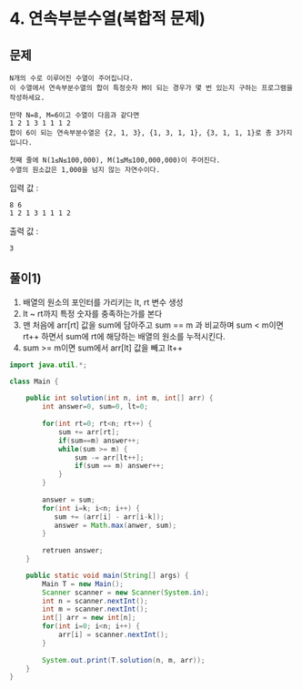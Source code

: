 # 4. 연속부분수열(복합적 문제)
## 문제
```
N개의 수로 이루어진 수열이 주어집니다.
이 수열에서 연속부분수열의 합이 특정숫자 M이 되는 경우가 몇 번 있는지 구하는 프로그램을 작성하세요.

만약 N=8, M=6이고 수열이 다음과 같다면
1 2 1 3 1 1 1 2
합이 6이 되는 연속부분수열은 {2, 1, 3}, {1, 3, 1, 1}, {3, 1, 1, 1}로 총 3가지입니다.

첫째 줄에 N(1≤N≤100,000), M(1≤M≤100,000,000)이 주어진다.
수열의 원소값은 1,000을 넘지 않는 자연수이다.
```

입력 값 :
```
8 6
1 2 1 3 1 1 1 2
```

출력 값 :
```
3
```

## 풀이1)
1. 배열의 원소의 포인터를 가리키는 lt, rt 변수 생성
2. lt ~ rt까지 특정 숫자를 충족하는가를 본다
3. 맨 처음에 arr[rt] 값을 sum에 담아주고 sum == m 과 비교하며 sum < m이면 rt++ 하면서 sum에 rt에 해당하는 배열의 원소를 누적시킨다.
4. sum >= m이면 sum에서 arr[lt] 값을 빼고 lt++

```java
import java.util.*;

class Main {
    
	public int solution(int n, int m, int[] arr) {
		int answer=0, sum=0, lt=0;
		
		for(int rt=0; rt<n; rt++) {
		    sum += arr[rt];
		    if(sum==m) answer++;
		    while(sum >= m) {
		        sum -= arr[lt++];
		        if(sum == m) answer++;
		    }
		}
		
		answer = sum;
		for(int i=k; i<n; i++) {
		   sum += (arr[i] - arr[i-k]);
		   answer = Math.max(anwer, sum);
	    }
		
		retruen answer;
	}

	public static void main(String[] args) {
		Main T = new Main();
		Scanner scanner = new Scanner(System.in);
		int n = scanner.nextInt();
		int m = scanner.nextInt();
		int[] arr = new int[n];
		for(int i=0; i<n; i++) {
		    arr[i] = scanner.nextInt();
		}
		
		System.out.print(T.solution(n, m, arr));
	}
}
```